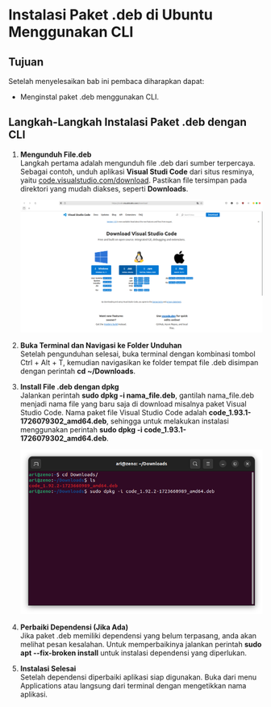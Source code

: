 # Instalasi Paket .deb di Ubuntu  Menggunakan CLI
## Tujuan
Setelah menyelesaikan bab ini pembaca diharapkan dapat:
- Menginstal paket .deb menggunakan CLI.

## Langkah-Langkah Instalasi Paket .deb dengan CLI
1. **Mengunduh File.deb**<br>
   Langkah pertama adalah mengunduh file .deb dari sumber terpercaya. Sebagai contoh, unduh aplikasi **Visual Studi Code** dari situs resminya, yaitu [code.visualstudio.com/download](https://code.visualstudio.com/download). Pastikan file tersimpan pada direktori yang mudah diakses, seperti **Downloads**.
   <center> 

   ![icon](img/download_vscode.png)

   </center>

2. **Buka Terminal dan Navigasi ke Folder Unduhan**<br>
   Setelah pengunduhan selesai, buka terminal dengan kombinasi tombol Ctrl + Alt + T, kemudian navigasikan ke folder tempat file .deb disimpan dengan perintah **cd ~/Downloads**.

3. **Install File .deb dengan dpkg**<br>
   Jalankan perintah **sudo dpkg -i nama_file.deb**, gantilah nama_file.deb menjadi nama file yang baru saja di download misalnya paket Visual Studio Code. Nama paket file Visual Studio Code  adalah **code_1.93.1-1726079302_amd64.deb**, sehingga untuk melakukan instalasi menggunakan perintah **sudo dpkg -i code_1.93.1-1726079302_amd64.deb**. 
   
   <center> 

   ![icon](img/dpkg_instal.png)

   </center>
4. **Perbaiki Dependensi (Jika Ada)**<br>
   Jika paket .deb memiliki dependensi yang belum terpasang, anda akan melihat pesan kesalahan. Untuk memperbaikinya jalankan perintah **sudo apt --fix-broken install** untuk instalasi dependensi yang diperlukan.

5. **Instalasi Selesai**<br>
   Setelah dependensi diperbaiki aplikasi siap digunakan. Buka dari menu Applications atau langsung dari terminal dengan mengetikkan nama aplikasi.

   
